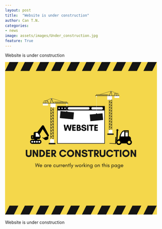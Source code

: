 ```yaml
---
layout: post
title:  "Website is under construction"
author: Can T.N.
categories: 
- news
image: assets/images/Under_construction.jpg
feature: True
---
```


Website is under construction

<img src="/assets/images/Under_construction.jpg"/>

Website is under construction